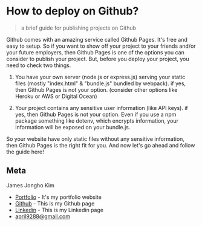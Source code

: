 # How to deploy on Github?
> a brief guide for publishing projects on Github

Github comes with an amazing service called Github Pages. It's free and easy to setup. So if you want to show off your project to your friends and/or your future employers, then Github Pages is one of the options you can consider to publish your project. But, before you deploy your project, you need to check two things.

1. You have your own server (node.js or express.js) serving your static files (mostly "index.html" & "bundle.js" bundled by webpack).
	if yes, then Github Pages is not your option. (consider other options like Heroku or AWS or Digital Ocean)

2. Your project contains any sensitive user information (like API keys).
	if yes, then Github Pages is not your option.
	Even if you use a npm package something like dotenv, which encrypts information, your information will be exposed on your bundle.js. 

So your website have only static files without any sensitive information, then Github Pages is the right fit for you. And now let's go ahead and follow the guide here!

## Meta

James Jongho Kim 
- [Portfolio](https://april9288.github.io/) - It's my portfolio website
- [Github](https://github.com/april9288) - This is my Github page
- [Linkedin](https://www.linkedin.com/in/jongho-kim-b05618170/) - This is my Linkedin page
- april9288@gmail.com
